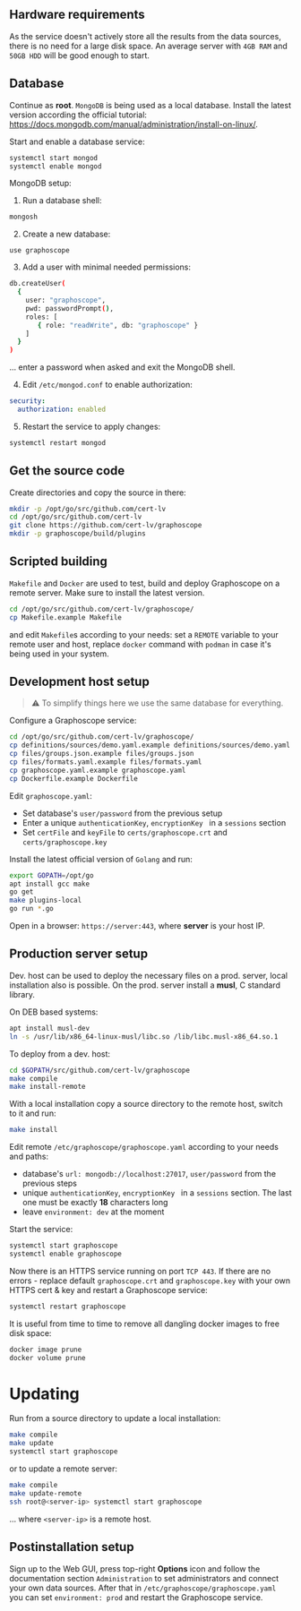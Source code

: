 ## Hardware requirements

As the service doesn't actively store all the results from the data sources, there is no need for a large disk space. An average server with `4GB RAM` and `50GB HDD` will be good enough to start.


## Database

Continue as **root**. `MongoDB` is being used as a local database. Install the latest version according the official tutorial: https://docs.mongodb.com/manual/administration/install-on-linux/.

Start and enable a database service:
```sh
systemctl start mongod
systemctl enable mongod
```

MongoDB setup:

1. Run a database shell:
```sh
mongosh
```

2. Create a new database:
```
use graphoscope
```
3. Add a user with minimal needed permissions:
```sh
db.createUser(
  {
    user: "graphoscope",
    pwd: passwordPrompt(),
    roles: [
       { role: "readWrite", db: "graphoscope" }
    ]
  }
)
```
... enter a password when asked and exit the MongoDB shell.

4. Edit `/etc/mongod.conf` to enable authorization:
```yaml
security:
  authorization: enabled
```
5. Restart the service to apply changes:
```sh
systemctl restart mongod
```


## Get the source code

Create directories and copy the source in there:
```sh
mkdir -p /opt/go/src/github.com/cert-lv
cd /opt/go/src/github.com/cert-lv
git clone https://github.com/cert-lv/graphoscope
mkdir -p graphoscope/build/plugins
```


## Scripted building

`Makefile` and `Docker` are used to test, build and deploy Graphoscope on a remote server. Make sure to install the latest version.

```sh
cd /opt/go/src/github.com/cert-lv/graphoscope/
cp Makefile.example Makefile
```
and edit `Makefile`s according to your needs: set a `REMOTE` variable to your remote user and host, replace `docker` command with `podman` in case it's being used in your system.


## Development host setup

> :warning: To simplify things here we use the same database for everything.

Configure a Graphoscope service:
```sh
cd /opt/go/src/github.com/cert-lv/graphoscope/
cp definitions/sources/demo.yaml.example definitions/sources/demo.yaml
cp files/groups.json.example files/groups.json
cp files/formats.yaml.example files/formats.yaml
cp graphoscope.yaml.example graphoscope.yaml
cp Dockerfile.example Dockerfile
```
Edit `graphoscope.yaml`:

- Set database's `user/password` from the previous setup
- Enter a unique `authenticationKey`, `encryptionKey ` in a `sessions` section
- Set `certFile` and `keyFile` to `certs/graphoscope.crt` and `certs/graphoscope.key`

Install the latest official version of `Golang` and run:
```sh
export GOPATH=/opt/go
apt install gcc make
go get
make plugins-local
go run *.go
```

Open in a browser: `https://server:443`, where **server** is your host IP.


## Production server setup

Dev. host can be used to deploy the necessary files on a prod. server, local installation also is possible. On the prod. server install a **musl**, C standard library.

On DEB based systems:
```sh
apt install musl-dev
ln -s /usr/lib/x86_64-linux-musl/libc.so /lib/libc.musl-x86_64.so.1
```
<!-- On RPM based systems:
```sh
dnf install musl-devel
ln -s /lib/ld-musl-x86_64.so.1 /lib/libc.musl-x86_64.so.1
``` -->

To deploy from a dev. host:
```sh
cd $GOPATH/src/github.com/cert-lv/graphoscope
make compile
make install-remote
```
With a local installation copy a source directory to the remote host, switch to it and run:
```sh
make install
```
Edit remote `/etc/graphoscope/graphoscope.yaml` according to your needs and paths:

- database's `url: mongodb://localhost:27017`, `user/password` from the previous steps
- unique `authenticationKey`, `encryptionKey ` in a `sessions` section. The last one must be exactly **18** characters long
- leave `environment: dev` at the moment


Start the service:
```sh
systemctl start graphoscope
systemctl enable graphoscope
```

Now there is an HTTPS service running on port `TCP 443`. If there are no errors - replace default `graphoscope.crt` and `graphoscope.key` with your own HTTPS cert & key and restart a Graphoscope service:
```sh
systemctl restart graphoscope
```

It is useful from time to time to remove all dangling docker images to free disk space:
```sh
docker image prune
docker volume prune
```


# Updating

Run from a source directory to update a local installation:
```sh
make compile
make update
systemctl start graphoscope
```
or to update a remote server:
```sh
make compile
make update-remote
ssh root@<server-ip> systemctl start graphoscope
```
... where `<server-ip>` is a remote host.


## Postinstallation setup

Sign up to the Web GUI, press top-right **Options** icon and follow the documentation section `Administration` to set administrators and connect your own data sources. After that in `/etc/graphoscope/graphoscope.yaml` you can set `environment: prod` and restart the Graphoscope service.

